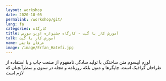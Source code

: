 ```yaml
---
layout: workshop
date: 2020-10-05
permalink: /workshop/git/
lang: fa
categories: کارگاه
title: آموزش کار با گیت - کارگاه جشنواره اوپن سورس
talk: آموزش کار با گیت
name: عرفان هاتفی
image: /image/Erfan_Hatefi.jpg
---
```


لورم ایپسوم متن ساختگی با تولید سادگی نامفهوم از صنعت چاپ و با استفاده از طراحان گرافیک است. چاپگرها و متون بلکه روزنامه و مجله در ستون و سطرآنچنان که لازم است 
